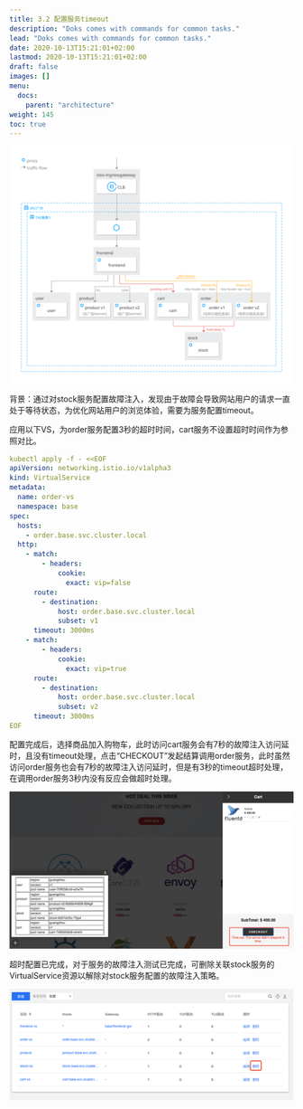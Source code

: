 ```yaml
---
title: 3.2 配置服务timeout
description: "Doks comes with commands for common tasks."
lead: "Doks comes with commands for common tasks."
date: 2020-10-13T15:21:01+02:00
lastmod: 2020-10-13T15:21:01+02:00
draft: false
images: []
menu:
  docs:
    parent: "architecture"
weight: 145
toc: true
---
```


<img src="/images/netCommunication/3-2-1.svg"></img>

背景：通过对stock服务配置故障注入，发现由于故障会导致网站用户的请求一直处于等待状态，为优化网站用户的浏览体验，需要为服务配置timeout。

应用以下VS，为order服务配置3秒的超时时间，cart服务不设置超时时间作为参照对比。

```yaml
kubectl apply -f - <<EOF
apiVersion: networking.istio.io/v1alpha3
kind: VirtualService
metadata:
  name: order-vs
  namespace: base
spec:
  hosts:
    - order.base.svc.cluster.local
  http:
    - match:
        - headers:
            cookie:
              exact: vip=false
      route:
        - destination:
            host: order.base.svc.cluster.local
            subset: v1
      timeout: 3000ms
    - match:
        - headers:
            cookie:
              exact: vip=true
      route:
        - destination:
            host: order.base.svc.cluster.local
            subset: v2
      timeout: 3000ms
EOF
```

配置完成后，选择商品加入购物车，此时访问cart服务会有7秒的故障注入访问延时，且没有timeout处理，点击“CHECKOUT”发起结算调用order服务，此时虽然访问order服务也会有7秒的故障注入访问延时，但是有3秒的timeout超时处理，在调用order服务3秒内没有反应会做超时处理。

<img src="/images/netCommunication/3-2-2.png"></img>


超时配置已完成，对于服务的故障注入测试已完成，可删除关联stock服务的VirtualService资源以解除对stock服务配置的故障注入策略。

<img src="/images/netCommunication/3-2-3.png"></img>

